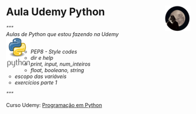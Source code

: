 # Aula Udemy Python <img src="guppe/up/me_peq.png" align="right"></a><br/>

<i>"""<br/>
Aulas de Python que estou fazendo na Udemy<br/>
<img src="guppe/up/518455_previewnew.png" align="left"/>
<br/>
<ul type="circle">
  <li>PEP8 - Style codes</li>
  <li>dir e help</li>
  <li>print, input, num_inteiros</li>
  <li>float, booleano, string</li>
  <li>escopo das variáveis</li>
  <li>exercícios parte 1</li>
</ul>
"""
</i>

Curso Udemy: <a href="https://www.udemy.com/share/1013uIAEIZcVxQQXgJ/" target="_blank">Programação em Python</a>
